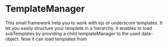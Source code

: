 # TemplateManager

This small framework help you to work with ejs or underscore templates. It let you easily structure your templete in a hierarchy. It enables to load subTemplates by providing a child templateManager to the used data-object. Now it can load templates from <template>-tags or via name throu ajax. 

## Usage
You can check everything in detail in the source of indexHTML. and the Templates folder.

create an object of TemplateManager:
load your templatingEngine and the TemplateManagerClass.js in your HTML

var tM = new TemplateManager("EJS"); // you can also use "underscore"

### set the basic properties. 
    tM.defaults;    // basic object that will be passed to every template
    tM.basePath;    // the rootpath for the templates, default is ./templates 
    tM.fileExtension; // FileExtension the extension that all files have. default is HTML
    tM.nameOfTemplatemanager; // name of the templateManager that is passed to the Templates.
    tM.baseName;    // baseName is usually empty. it is used internally for hirarchy
    tM.templates;   // templates the list of cached templates
    
### methods
usually you only need the render method.
tM.render("sub/name",data);
this method will load the template and render them.

If you initialise the tM before all HTML is interpreted including all the templates, you can run 
tM.findTemplates(); by yourselfe. it will find and compile all templates in the HTML that have an id-Attribute.

the other methods compile and loadTemplateFileare, are used internally.


## Development
This module is developed and maintained by Tobias Nickel, feel free to contact me here on Github.

In near future I want to compile all Templates on the Server using NodeJS to provide all templates using a single http request. I will also make it possible to use this TemplateManager as Engine in Express.js, that will allow you to use the same engine in Client and Server. After that, I will check out to Support more Engines, like Mustach and jade. Very important is also the support for dependency management, so I want to support requireJS and google-closure.

